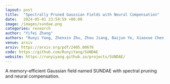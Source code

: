 ```yaml
---
layout: post
title:  "Spectrally Pruned Gaussian Fields with Neural Compensation"
date:   2024-05-01 23:59:59 +00:00
image: /images/sundae.png
categories: research
author: "Yifei Zhang"
authors: "Runyi Yang, Zhenxin Zhu, Zhou Jiang, Baijun Ye, Xiaoxue Chen, <strong>Yifei Zhang</strong>, Yuantao Chen, Jian Zhao, and Hao Zhao"
venue: arxiv
arxiv: https://arxiv.org/pdf/2405.00676
code: https://github.com/RunyiYang/SUNDAE
website: https://runyiyang.github.io/projects/SUNDAE/
---
```

A memory-efficient Gaussian field named SUNDAE with spectral pruning and neural compensation.